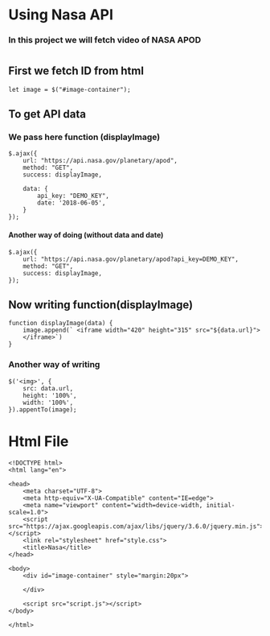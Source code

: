 
# Using Nasa API
### In this project we will fetch video of NASA APOD 
#
## First we fetch ID from html
    let image = $("#image-container");
## To get API data
### We pass here function (displayImage)
    
    $.ajax({
        url: "https://api.nasa.gov/planetary/apod",
        method: "GET",
        success: displayImage,
       
        data: {
            api_key: "DEMO_KEY",
            date: '2018-06-05',
        }
    });
#### Another way of doing (without data and date)
    $.ajax({
        url: "https://api.nasa.gov/planetary/apod?api_key=DEMO_KEY",
        method: "GET",
        success: displayImage,       
    });

## Now writing function(displayImage)
    function displayImage(data) {
        image.append(` <iframe width="420" height="315" src="${data.url}">
        </iframe>`)
    }
### Another way of writing 
    $('<img>', {
        src: data.url,
        height: '100%',
        width: '100%',
    }).appentTo(image);

#
#
# Html File
    <!DOCTYPE html>
    <html lang="en">

    <head>
        <meta charset="UTF-8">
        <meta http-equiv="X-UA-Compatible" content="IE=edge">
        <meta name="viewport" content="width=device-width, initial-scale=1.0">
        <script src="https://ajax.googleapis.com/ajax/libs/jquery/3.6.0/jquery.min.js"></script>
        <link rel="stylesheet" href="style.css">
        <title>Nasa</title>
    </head>

    <body>
        <div id="image-container" style="margin:20px">

        </div>

        <script src="script.js"></script>
    </body>

    </html>
